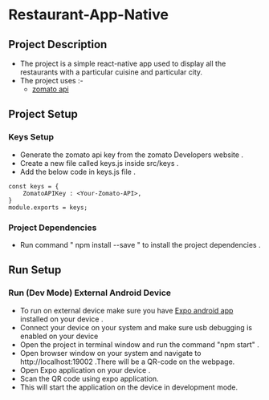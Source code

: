 # Restaurant-App-Native

## Project Description 

* The project is a simple react-native app used to display all the restaurants with a particular cuisine and particular city.
* The project uses :- 
    * [zomato api](https://developers.zomato.com)

## Project Setup 

### Keys Setup

* Generate the zomato api key from the zomato Developers website .
* Create a new file called keys.js inside src/keys .
* Add the below code in keys.js file . 
```
const keys = {
    ZomatoAPIKey : <Your-Zomato-API>,
}
module.exports = keys;
```

### Project Dependencies
* Run command " npm install --save " to install the project dependencies .

## Run Setup

### Run (Dev Mode) External Android Device

* To run on external device make sure you have [Expo android app](https://play.google.com/store/apps/details?id=host.exp.exponent&hl=en_IN) installed on your device .
* Connect your device on your system and make sure usb debugging is enabled on your device
* Open the project in terminal window and run the command "npm start" .
* Open browser window on your system and navigate to http://localhost:19002 .There will be a QR-code on the webpage.
* Open Expo application on your device .
* Scan the QR code using expo application.
* This will start the application on the device in development mode.



